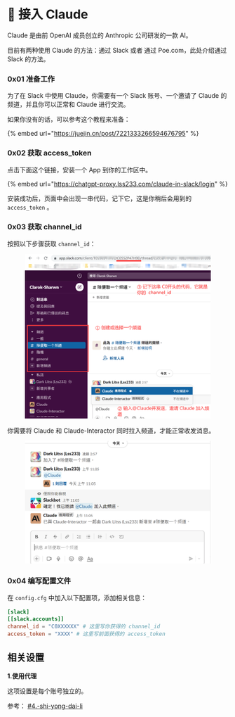 # 🥸 接入 Claude

Claude 是由前 OpenAI 成员创立的 Anthropic 公司研发的一款 AI。

目前有两种使用 Claude 的方法：通过 Slack 或者 通过 Poe.com，此处介绍通过 Slack 的方法。

### 0x01 准备工作

为了在 Slack 中使用 Claude，你需要有一个 Slack 账号、一个邀请了 Claude 的频道，并且你可以正常和 Claude 进行交流。

如果你没有的话，可以参考这个教程来准备：

{% embed url="https://juejin.cn/post/7221333266594676795" %}

### 0x02 获取 access\_token

点击下面这个链接，安装一个 App 到你的工作区中。

{% embed url="https://chatgpt-proxy.lss233.com/claude-in-slack/login" %}

安装成功后，页面中会出现一串代码，记下它，这是你稍后会用到的 `access_token` 。

### 0x03 获取 channel\_id

按照以下步骤获取 `channel_id`：

<figure><img src="../../.gitbook/assets/image (39).png" alt=""><figcaption></figcaption></figure>

你需要将 Claude 和 Claude-Interactor 同时拉入频道，才能正常收发消息。

<figure><img src="../../.gitbook/assets/image (29).png" alt=""><figcaption></figcaption></figure>

### 0x04 编写配置文件

在 `config.cfg` 中加入以下配置项，添加相关信息：

```toml
[slack]
[[slack.accounts]]
channel_id = "C0XXXXXX" # 这里写你获得的 channel_id 
access_token = "XXXX" # 这里写前面获得的 access_token


```

## 相关设置

**1.使用代理**

这项设置是每个账号独立的。

参考： [#4.-shi-yong-dai-li](jie-ru-openai-de-chatgpt.md#4.-shi-yong-dai-li "mention")
